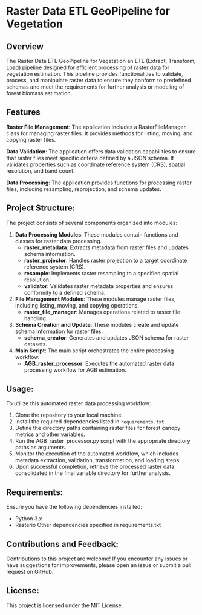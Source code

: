 # Raster Data ETL GeoPipeline for Vegetation

## Overview
The Raster Data ETL GeoPipeline for Vegetation an ETL (Extract, Transform, Load) pipeline designed for efficient processing of raster data for vegetation estimation. This pipeline provides functionalities to validate, process, and manipulate raster data to ensure they conform to predefined schemas and meet the requirements for further analysis or modeling of forest biomass estimation.


## Features
   **Raster File Management**: The application includes a RasterFileManager class for managing raster files. It provides methods for listing, moving, and copying raster files.
   
   **Data Validation**: The application offers data validation capabilities to ensure that raster files meet specific criteria defined by a JSON schema. It validates properties such as coordinate reference system (CRS), spatial resolution, and band count.
   
   **Data Processing**: The application provides functions for processing raster files, including resampling, reprojection, and schema updates.

## Project Structure:
The project consists of several components organized into modules:

1. **Data Processing Modules**: These modules contain functions and classes for raster data processing.
    - **raster_metadata**: Extracts metadata from raster files and updates schema information.
    - **raster_projector**: Handles raster projection to a target coordinate reference system (CRS).
    - **resample**: Implements raster resampling to a specified spatial resolution.
    - **validator**: Validates raster metadata properties and ensures conformity to a defined schema.
2. **File Management Modules**: These modules manage raster files, including listing, moving, and copying operations.
    - **raster_file_manager**: Manages operations related to raster file handling.
3. **Schema Creation and Update**: These modules create and update schema information for raster files.
    - **schema_creator**: Generates and updates JSON schema for raster datasets.
4. **Main Script**: The main script orchestrates the entire processing workflow.
    - **AGB_raster_processor**: Executes the automated raster data processing workflow for AGB estimation.

## Usage:
To utilize this automated raster data processing workflow:

1. Clone the repository to your local machine.
2. Install the required dependencies listed in `requirements.txt`.
3. Define the directory paths containing raster files for forest canopy metrics and other variables.
4. Run the AGB_raster_processor.py script with the appropriate directory paths as arguments.
5. Monitor the execution of the automated workflow, which includes metadata extraction, validation, transformation, and loading steps.
6. Upon successful completion, retrieve the processed raster data consolidated in the final variable directory for further analysis.

## Requirements:
Ensure you have the following dependencies installed:

- Python 3.x
- Rasterio
Other dependencies specified in requirements.txt

## Contributions and Feedback:
Contributions to this project are welcome! If you encounter any issues or have suggestions for improvements, please open an issue or submit a pull request on GitHub.

## License:
This project is licensed under the MIT License.
